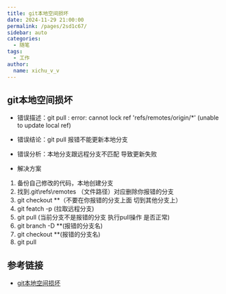 ```yaml
---
title: git本地空间损坏
date: 2024-11-29 21:00:00
permalink: /pages/2sd1c67/
sidebar: auto
categories:
  - 随笔
tags:
  - 工作
author: 
  name: xichu_v_v
---
```


## git本地空间损坏
- 错误描述：git pull : error: cannot lock ref 'refs/remotes/origin/*' (unable to update local ref)

- 错误结论：git pull 报错不能更新本地分支

- 错误分析：本地分支跟远程分支不匹配 导致更新失败

- 解决方案
1. 备份自己修改的代码，本地创建分支
2. 找到.git\refs\remotes （文件路径）对应删除你报错的分支
3. git checkout **（不要在你报错的分支上面 切到其他分支上）
4. git featch  -p (拉取远程分支)
5. git pull (当前分支不是报错的分支 执行pull操作 是否正常)
6. git branch  -D **(报错的分支名)
7. git checkout **(报错的分支名)
8. git pull

## 参考链接
- [git本地空间损坏](https://www.cnblogs.com/ifannie/p/13791411.html)